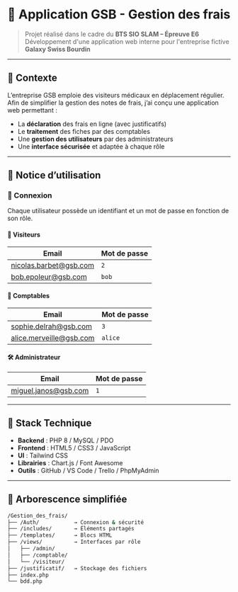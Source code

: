 # 💼 Application GSB - Gestion des frais

> Projet réalisé dans le cadre du **BTS SIO SLAM – Épreuve E6**  
> Développement d'une application web interne pour l'entreprise fictive **Galaxy Swiss Bourdin**

---

## 📌 Contexte

L’entreprise GSB emploie des visiteurs médicaux en déplacement régulier.  
Afin de simplifier la gestion des notes de frais, j’ai conçu une application web permettant :

- La **déclaration** des frais en ligne (avec justificatifs)
- Le **traitement** des fiches par des comptables
- Une **gestion des utilisateurs** par des administrateurs
- Une **interface sécurisée** et adaptée à chaque rôle

---

## 🧭 Notice d’utilisation

### 🔐 Connexion

Chaque utilisateur possède un identifiant et un mot de passe en fonction de son rôle.

#### 👤 **Visiteurs**
| Email                            | Mot de passe |
|----------------------------------|--------------|
| nicolas.barbet@gsb.com           | `2`          |
| bob.epoleur@gsb.com              | `bob`        |

#### 🧾 **Comptables**
| Email                            | Mot de passe |
|----------------------------------|--------------|
| sophie.delrah@gsb.com            | `3`          |
| alice.merveille@gsb.com          | `alice`      |

#### 🛠️ **Administrateur**
| Email                            | Mot de passe |
|----------------------------------|--------------|
| miguel.janos@gsb.com             | `1`          |

---

## 🧰 Stack Technique

- **Backend** : PHP 8 / MySQL / PDO
- **Frontend** : HTML5 / CSS3 / JavaScript
- **UI** : Tailwind CSS
- **Librairies** : Chart.js / Font Awesome
- **Outils** : GitHub / VS Code / Trello / PhpMyAdmin

---

## 📁 Arborescence simplifiée

```bash
/Gestion_des_frais/
├── /Auth/           → Connexion & sécurité
├── /includes/       → Éléments partagés
├── /templates/      → Blocs HTML
├── /views/          → Interfaces par rôle
│   ├── /admin/
│   ├── /comptable/
│   └── /visiteur/
├── /justificatif/   → Stockage des fichiers
├── index.php
└── bdd.php